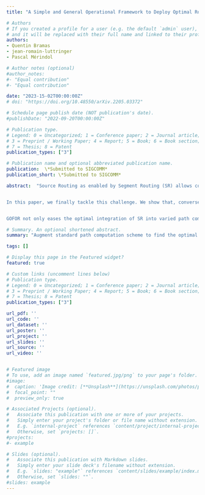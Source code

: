 ```yaml
---
title: "A Simple and General Operational Framework to Deploy Optimal Routes with Source Routing"

# Authors
# If you created a profile for a user (e.g. the default `admin` user), write the username (folder name) here 
# and it will be replaced with their full name and linked to their profile.
authors:
- Quentin Bramas
- jean-romain-luttringer
- Pascal Mérindol

# Author notes (optional)
#author_notes:
#- "Equal contribution"
#- "Equal contribution"

date: "2023-15-02T00:00:00Z"
# doi: "https://doi.org/10.48550/arXiv.2205.03372"

# Schedule page publish date (NOT publication's date).
#publishDate: "2022-09-20T00:00:00Z"

# Publication type.
# Legend: 0 = Uncategorized; 1 = Conference paper; 2 = Journal article;
# 3 = Preprint / Working Paper; 4 = Report; 5 = Book; 6 = Book section;
# 7 = Thesis; 8 = Patent
publication_types: ["3"]

# Publication name and optional abbreviated publication name.
publication:  \*Submitted to SIGCOMM*
publication_short: \*Submitted to SIGCOMM*

abstract:  "Source Routing as enabled by Segment Routing (SR) allows controlling forwarding paths by specifying a list of detours (or segments) to deviate the packets along arbitrary routes. Computing the list of segments to encode a path is a challenging task (in particular when the number of segments has to be minimized) that has never been properly addressed.


In this paper, we finally tackle this challenge. We show that, conversely to what is often proposed in the literature, the segment list computation must be tied within the path computation to solve this task correctly and efficiently. Thus, we design a flexible framework, GOFOR-SR, that can wrap SR around usual path computation algorithms to output minimal segment lists encoding the solutions. Our generic formal model supports many use cases with diverse optimization strategies and contains the first incremental algorithm that encodes a path into a minimal list of segments of any type.


GOFOR not only eases the optimal integration of SR into varied path computation algorithms but also offers various path diversity models, all for a linear overhead. We implement GOFOR and demonstrate its benefits when tackling challenging use cases through an experimental evaluation."

# Summary. An optional shortened abstract.
summary: "Augment standard path computation scheme to find the optimal segment lists for a given path"

tags: []

# Display this page in the Featured widget?
featured: true

# Custom links (uncomment lines below)
# Publication type.
# Legend: 0 = Uncategorized; 1 = Conference paper; 2 = Journal article;
# 3 = Preprint / Working Paper; 4 = Report; 5 = Book; 6 = Book section;
# 7 = Thesis; 8 = Patent
publication_types: ["3"]

url_pdf: ''
url_code: ''
url_dataset: ''
url_poster: ''
url_project: ''
url_slides: ''
url_source: ''
url_video: ''


# Featured image
# To use, add an image named `featured.jpg/png` to your page's folder. 
#image:
#  caption: 'Image credit: [**Unsplash**](https://unsplash.com/photos/pLCdAaMFLTE)'
#  focal_point: ""
#  preview_only: true

# Associated Projects (optional).
#   Associate this publication with one or more of your projects.
#   Simply enter your project's folder or file name without extension.
#   E.g. `internal-project` references `content/project/internal-project/index.md`.
#   Otherwise, set `projects: []`.
#projects:
#- example

# Slides (optional).
#   Associate this publication with Markdown slides.
#   Simply enter your slide deck's filename without extension.
#   E.g. `slides: "example"` references `content/slides/example/index.md`.
#   Otherwise, set `slides: ""`.
#slides: example
---
```


